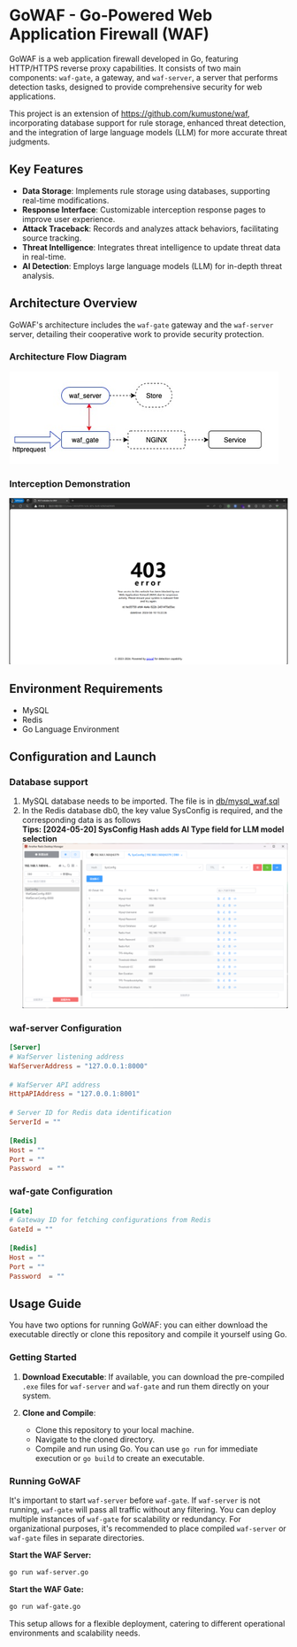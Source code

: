 <!--
 * @Descripttion: 
 * @version: 
 * @Author: Ryan Zhang (gitHub.com/hz157)
 * @Date: 2024-05-19 23:59:19
 * @LastEditors: Ryan Zhang
 * @LastEditTime: 2024-05-20 00:06:55
-->
# GoWAF - Go-Powered Web Application Firewall (WAF)

GoWAF is a web application firewall developed in Go, featuring HTTP/HTTPS reverse proxy capabilities. It consists of two main components: `waf-gate`, a gateway, and `waf-server`, a server that performs detection tasks, designed to provide comprehensive security for web applications.

This project is an extension of https://github.com/kumustone/waf, incorporating database support for rule storage, enhanced threat detection, and the integration of large language models (LLM) for more accurate threat judgments.

## Key Features

- **Data Storage**: Implements rule storage using databases, supporting real-time modifications.
- **Response Interface**: Customizable interception response pages to improve user experience.
- **Attack Traceback**: Records and analyzes attack behaviors, facilitating source tracking.
- **Threat Intelligence**: Integrates threat intelligence to update threat data in real-time.
- **AI Detection**: Employs large language models (LLM) for in-depth threat analysis.

## Architecture Overview

GoWAF's architecture includes the `waf-gate` gateway and the `waf-server` server, detailing their cooperative work to provide security protection.

### Architecture Flow Diagram

![GoWAF Architecture Flow Diagram](./docs/waf-1.jpg)

### Interception Demonstration

![WAF Interception Example](./docs/2024-04-10_15-23-14.png)

## Environment Requirements

- MySQL
- Redis
- Go Language Environment

## Configuration and Launch

### Database support
1. MySQL database needs to be imported. The file is in [db/mysql_waf.sql](./db/mysql_waf.sql)
2. In the Redis database db0, the key value SysConfig is required, and the corresponding data is as follows<br>
**Tips: [2024-05-20] SysConfig Hash adds AI Type field for LLM model selection**
![Redis](./db/Snipaste_2024-05-13_11-40-04.png)

### waf-server Configuration

```toml
[Server]
# WafServer listening address
WafServerAddress = "127.0.0.1:8000"

# WafServer API address
HttpAPIAddress = "127.0.0.1:8001"

# Server ID for Redis data identification
ServerId = ""

[Redis]
Host = ""
Port = ""
Password  = ""
```

### waf-gate Configuration

```toml
[Gate]
# Gateway ID for fetching configurations from Redis
GateId = ""

[Redis]
Host = ""
Port = ""
Password  = ""
```

## Usage Guide

You have two options for running GoWAF: you can either download the executable directly or clone this repository and compile it yourself using Go.

### Getting Started

1. **Download Executable**: If available, you can download the pre-compiled `.exe` files for `waf-server` and `waf-gate` and run them directly on your system.

2. **Clone and Compile**:
    - Clone this repository to your local machine.
    - Navigate to the cloned directory.
    - Compile and run using Go. You can use `go run` for immediate execution or `go build` to create an executable.

### Running GoWAF

It's important to start `waf-server` before `waf-gate`. If `waf-server` is not running, `waf-gate` will pass all traffic without any filtering. You can deploy multiple instances of `waf-gate` for scalability or redundancy. For organizational purposes, it's recommended to place compiled `waf-server` or `waf-gate` files in separate directories.

**Start the WAF Server:**
```bash
go run waf-server.go
```

**Start the WAF Gate:**
```bash
go run waf-gate.go
```

This setup allows for a flexible deployment, catering to different operational environments and scalability needs.
